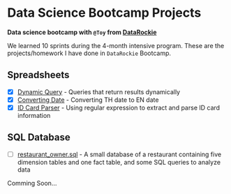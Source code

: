 # Data Science Bootcamp Projects

**Data science bootcamp with `@Toy` from [DataRockie](https://datarockie.com/)**

We learned 10 sprints during the 4-month intensive program. These are the projects/homework I have done in `DataRockie` Bootcamp.

## Spreadsheets

- [x]  [Dynamic Query](https://github.com/kitti98/bootcamp_projects/blob/main/Spreadsheets/Spreadsheets_Dynamic_Query.png) - Queries that return results dynamically
- [x]  [Converting Date](https://github.com/Pawissanan/DataScience_Bootcamp_Project/blob/main/Spreadsheets/Convert%20Date.png) - Converting TH date to EN date
- [x]  [ID Card Parser](https://github.com/Pawissanan/DataScience_Bootcamp_Project/blob/main/Spreadsheets/ID%20Card%20Parser.png) - Using regular expression to extract and parse ID card information

## SQL Database

- [ ]  [restaurant_owner.sql](https://github.com/kitti98/bootcamp_projects/blob/main/SQL/restaurant_owner.sql) - A small database of a restaurant containing five dimension tables and one fact table, and some SQL queries to analyze data

Comming Soon...
